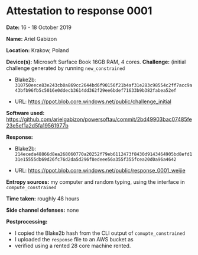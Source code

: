 Attestation to response 0001
============================

**Date:** 16 - 18 October 2019

**Name:** Ariel Gabizon

**Location:** Krakow, Poland

**Device(s):** Microsoft Surface Book 16GB RAM, 4 cores.
**Challenge:** (initial challenge generated by running `new_constrained`

- Blake2b: `310750eece83e243cb0a869cc2644bd6f90156f21b4af31e283c98554c2ff7acc9a43bfb96fb5c5016e0ddecb3614dd362f29ee6bdef71633b9b382fabea52ef`

- URL:     https://ppot.blob.core.windows.net/public/challenge_initial

**Software used:** https://github.com/arielgabizon/powersoftau/commit/2bd49903bac07485fe23e5ef1a2d5fa19561977b

**Response:**

- Blake2b: `214eceda48866d8ea268060770a20252f79eb6112473f8430d9143464905bd8efd131e15555db69d26fc76d2da5d296f8edeee56a355f355fcea20d0a96a4642`

- URL:     https://ppot.blob.core.windows.net/public/response_0001_weijie

**Entropy sources:** my computer and random typing, using the interface in `compute_constrained`

**Time taken:** roughly 48 hours

**Side channel defenses:** none

**Postprocessing:**

- I copied the Blake2b hash from the CLI output of `comupte_constrained`
- I uploaded the `response` file to an AWS bucket as
- verified using a rented 28 core machine rented.
